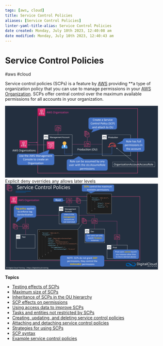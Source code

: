 ```yaml
---
tags: [aws, cloud]
title: Service Control Policies
aliases: [Service Control Policies]
linter-yaml-title-alias: Service Control Policies
date created: Monday, July 10th 2023, 12:40:08 am
date modified: Monday, July 10th 2023, 12:40:43 am
---
```

# Service Control Policies
#aws #cloud 

Service control policies (SCPs) is a feature by [AWS](Cloud%20Computing/AWS/AWS.md) providing **a type of organization policy that you can use to manage permissions in your [AWS Organization](Cloud%20Computing/AWS/Organizations/AWS%20Organization.md). SCPs offer central control over the maximum available permissions for all accounts in your organization.

![Pasted image 20230225014157](Attachments/Pasted%20image%2020230225014157.png)
Explicit deny overrides any allows later levels
![Pasted image 20230225014220](Attachments/Pasted%20image%2020230225014220.png)



**Topics**
-   [Testing effects of SCPs](https://docs.aws.amazon.com/organizations/latest/userguide/orgs_manage_policies_scps.html#scp-warning-testing-effect)
-   [Maximum size of SCPs](https://docs.aws.amazon.com/organizations/latest/userguide/orgs_manage_policies_scps.html#scp-size-limit)
-   [Inheritance of SCPs in the OU hierarchy](https://docs.aws.amazon.com/organizations/latest/userguide/orgs_manage_policies_scps.html#scp-about-inheritance)
-   [SCP effects on permissions](https://docs.aws.amazon.com/organizations/latest/userguide/orgs_manage_policies_scps.html#scp-effects-on-permissions)
-   [Using access data to improve SCPs](https://docs.aws.amazon.com/organizations/latest/userguide/orgs_manage_policies_scps.html#data-from-iam)
-   [Tasks and entities not restricted by SCPs](https://docs.aws.amazon.com/organizations/latest/userguide/orgs_manage_policies_scps.html#not-restricted-by-scp)
-   [Creating, updating, and deleting service control policies](https://docs.aws.amazon.com/organizations/latest/userguide/orgs_manage_policies_scps_create.html)
-   [Attaching and detaching service control policies](https://docs.aws.amazon.com/organizations/latest/userguide/orgs_manage_policies_scps_attach.html)
-   [Strategies for using SCPs](https://docs.aws.amazon.com/organizations/latest/userguide/orgs_manage_policies_scps_strategies.html)
-   [SCP syntax](https://docs.aws.amazon.com/organizations/latest/userguide/orgs_manage_policies_scps_syntax.html)
-   [Example service control policies](https://docs.aws.amazon.com/organizations/latest/userguide/orgs_manage_policies_scps_examples.html)